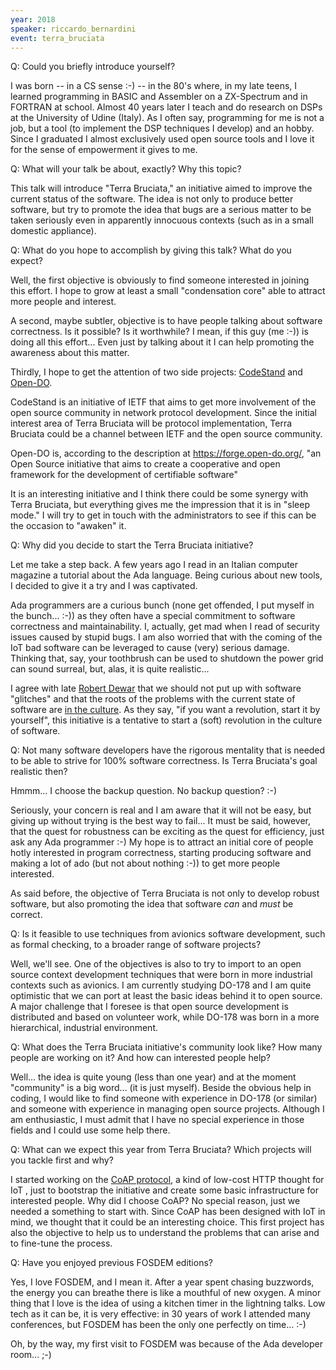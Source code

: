 ```yaml
---
year: 2018
speaker: riccardo_bernardini 
event: terra_bruciata
---
```


Q: Could you briefly introduce yourself?

I was born -- in a CS sense :-) -- in the 80's where, in my late teens, I learned programming in BASIC and Assembler on a ZX-Spectrum and in FORTRAN at school.  Almost 40 years later I teach and do research on DSPs at the University of Udine (Italy).  As I often say, programming for me is not a job, but a tool (to implement the DSP techniques I develop) and an hobby.  Since I graduated I almost exclusively used open source tools and I love it for the sense of empowerment it gives to me.

Q: What will your talk be about, exactly? Why this topic?

This talk will introduce "Terra Bruciata," an initiative aimed to improve the current status of the software.  The idea is not only to produce better software, but try to promote the idea that bugs are a serious matter to be taken seriously even in apparently innocuous contexts (such as in a small domestic appliance).  

Q: What do you hope to accomplish by giving this talk? What do you expect?

Well, the first objective is obviously to find someone interested in joining this effort.  I hope to grow at least a small "condensation core" able to attract more people and interest.

A second, maybe subtler, objective is to have people talking about software correctness.  Is it possible? Is it worthwhile? I mean, if this guy (me :-)) is doing all this effort...  Even just by talking about it I can help promoting the awareness about this matter.

Thirdly, I hope to get the attention of two side projects: [CodeStand](https://codestand.ietf.org/codestand/) and [Open-DO](https://forge.open-do.org/).

CodeStand is an initiative of IETF that aims to get more involvement of the open source community in network protocol development.  Since the initial interest area of Terra Bruciata will be protocol implementation, Terra Bruciata could be a channel between IETF and the open source community.

Open-DO is, according to the description at https://forge.open-do.org/, "an Open Source initiative that aims to create a cooperative and open framework for the development of certifiable software"

It is an interesting initiative and I think there could be some synergy with Terra Bruciata, but everything gives me the impression that it is in "sleep mode."  I will try to get in touch with the administrators to see if this can be the occasion to "awaken" it.

Q: Why did you decide to start the Terra Bruciata initiative?

Let me take a step back. A few years ago I read in an Italian computer magazine a tutorial about the Ada language.  Being curious about new tools, I decided to give it a try and I was captivated.

Ada programmers are a curious bunch (none get offended, I put myself in the bunch... :-)) as they often have a special commitment to software correctness and maintainability. I, actually, get mad when I read of security issues caused by stupid bugs.  I am also worried that with the coming of the IoT bad software can be leveraged to cause (very) serious damage. Thinking that, say, your toothbrush can be used to shutdown the power grid can sound surreal, but, alas, it is quite realistic...

I agree with late [Robert Dewar](https://en.wikipedia.org/wiki/Robert_Dewar) that we should not put up with software "glitches" and that the roots of the problems with the current state of software are [in the culture](http://www.businesscomputingworld.co.uk/software-glitches-why-we-shouldnt-put-up-with-them/). As they say, "if you want a revolution, start it by yourself", this initiative is a tentative to start a (soft) revolution in the culture of software.

Q: Not many software developers have the rigorous mentality that is needed to be able to strive for 100% software correctness. Is Terra Bruciata's goal realistic then?

Hmmm... I choose the backup question.  No backup question? :-)

Seriously, your concern is real and I am aware that it will not be easy, but giving up without trying is the best way to fail...  It must be said, however, that the quest for robustness can be exciting as the quest for efficiency, just ask any Ada programmer :-) My hope is to attract an initial core of people hotly interested in program correctness, starting producing software and making a lot of ado (but not about nothing :-)) to get more people interested.

As said before, the objective of Terra Bruciata is not only to develop robust software, but also promoting the idea that software _can_ and _must_ be correct.

Q: Is it feasible to use techniques from avionics software development, such as formal checking, to a broader range of software projects?

Well, we'll see. One of the objectives is also to try to import to an open source context development techniques that were born in more industrial contexts such as avionics.  I am currently studying DO-178 and I am quite optimistic that we can port at least the basic ideas behind it to open source.  A major challenge that I foresee is that open source development is distributed and based on volunteer work, while DO-178 was born in a more hierarchical, industrial environment.

Q: What does the Terra Bruciata initiative's community look like? How many people are working on it? And how can interested people help?

Well... the idea is quite young (less than one year) and at the moment "community" is a big word... (it is just myself). Beside the obvious help in coding, I would like to find someone with experience in DO-178 (or similar) and someone with experience in managing open source projects. Although I am enthusiastic, I must admit that I have no special experience in those fields and I could use some help there.

Q: What can we expect this year from Terra Bruciata? Which projects will you tackle first and why?

I started working on the [CoAP protocol](https://tools.ietf.org/html/rfc7252), a kind of low-cost HTTP thought for IoT , just to bootstrap the initiative and create some basic infrastructure for interested people. Why did I choose CoAP? No special reason, just we needed a something to start with. Since CoAP has been designed with IoT in mind, we thought that it could be an interesting choice.  This first project has also the objective to help us to understand the problems that can arise and to fine-tune the process.

Q: Have you enjoyed previous FOSDEM editions?

Yes, I love FOSDEM, and I mean it. After a year spent chasing buzzwords, the energy you can breathe there is like a mouthful of new oxygen. A minor thing that I love is the idea of using a kitchen timer in the lightning talks. Low tech as it can be, it is very effective: in 30 years of work I attended many conferences, but FOSDEM has been the only one perfectly on time... :-)

Oh, by the way, my first visit to FOSDEM was because of the Ada developer room... ;-)
